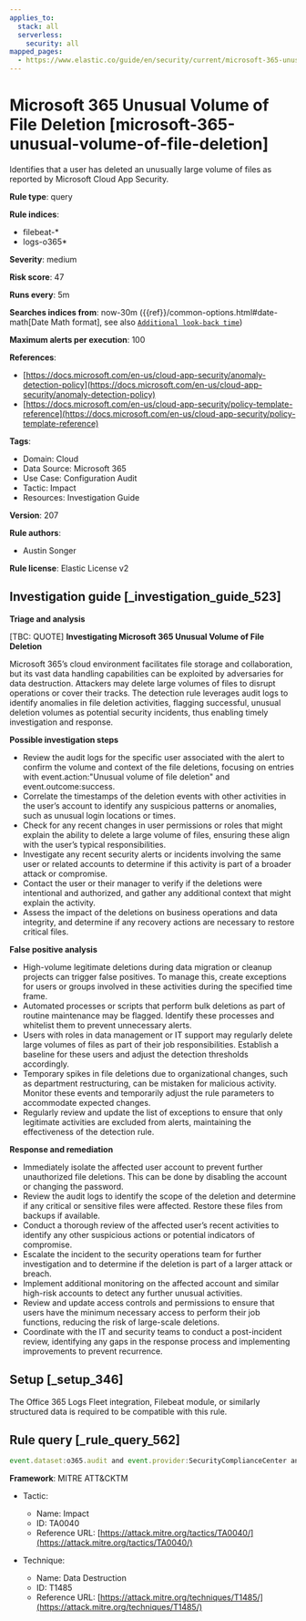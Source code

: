 ```yaml
---
applies_to:
  stack: all
  serverless:
    security: all
mapped_pages:
  - https://www.elastic.co/guide/en/security/current/microsoft-365-unusual-volume-of-file-deletion.html
---
```


# Microsoft 365 Unusual Volume of File Deletion [microsoft-365-unusual-volume-of-file-deletion]

Identifies that a user has deleted an unusually large volume of files as reported by Microsoft Cloud App Security.

**Rule type**: query

**Rule indices**:

* filebeat-*
* logs-o365*

**Severity**: medium

**Risk score**: 47

**Runs every**: 5m

**Searches indices from**: now-30m ({{ref}}/common-options.html#date-math[Date Math format], see also [`Additional look-back time`](docs-content://solutions/security/detect-and-alert/create-detection-rule.md#rule-schedule))

**Maximum alerts per execution**: 100

**References**:

* [https://docs.microsoft.com/en-us/cloud-app-security/anomaly-detection-policy](https://docs.microsoft.com/en-us/cloud-app-security/anomaly-detection-policy)
* [https://docs.microsoft.com/en-us/cloud-app-security/policy-template-reference](https://docs.microsoft.com/en-us/cloud-app-security/policy-template-reference)

**Tags**:

* Domain: Cloud
* Data Source: Microsoft 365
* Use Case: Configuration Audit
* Tactic: Impact
* Resources: Investigation Guide

**Version**: 207

**Rule authors**:

* Austin Songer

**Rule license**: Elastic License v2

## Investigation guide [_investigation_guide_523]

**Triage and analysis**

[TBC: QUOTE]
**Investigating Microsoft 365 Unusual Volume of File Deletion**

Microsoft 365’s cloud environment facilitates file storage and collaboration, but its vast data handling capabilities can be exploited by adversaries for data destruction. Attackers may delete large volumes of files to disrupt operations or cover their tracks. The detection rule leverages audit logs to identify anomalies in file deletion activities, flagging successful, unusual deletion volumes as potential security incidents, thus enabling timely investigation and response.

**Possible investigation steps**

* Review the audit logs for the specific user associated with the alert to confirm the volume and context of the file deletions, focusing on entries with event.action:"Unusual volume of file deletion" and event.outcome:success.
* Correlate the timestamps of the deletion events with other activities in the user’s account to identify any suspicious patterns or anomalies, such as unusual login locations or times.
* Check for any recent changes in user permissions or roles that might explain the ability to delete a large volume of files, ensuring these align with the user’s typical responsibilities.
* Investigate any recent security alerts or incidents involving the same user or related accounts to determine if this activity is part of a broader attack or compromise.
* Contact the user or their manager to verify if the deletions were intentional and authorized, and gather any additional context that might explain the activity.
* Assess the impact of the deletions on business operations and data integrity, and determine if any recovery actions are necessary to restore critical files.

**False positive analysis**

* High-volume legitimate deletions during data migration or cleanup projects can trigger false positives. To manage this, create exceptions for users or groups involved in these activities during the specified time frame.
* Automated processes or scripts that perform bulk deletions as part of routine maintenance may be flagged. Identify these processes and whitelist them to prevent unnecessary alerts.
* Users with roles in data management or IT support may regularly delete large volumes of files as part of their job responsibilities. Establish a baseline for these users and adjust the detection thresholds accordingly.
* Temporary spikes in file deletions due to organizational changes, such as department restructuring, can be mistaken for malicious activity. Monitor these events and temporarily adjust the rule parameters to accommodate expected changes.
* Regularly review and update the list of exceptions to ensure that only legitimate activities are excluded from alerts, maintaining the effectiveness of the detection rule.

**Response and remediation**

* Immediately isolate the affected user account to prevent further unauthorized file deletions. This can be done by disabling the account or changing the password.
* Review the audit logs to identify the scope of the deletion and determine if any critical or sensitive files were affected. Restore these files from backups if available.
* Conduct a thorough review of the affected user’s recent activities to identify any other suspicious actions or potential indicators of compromise.
* Escalate the incident to the security operations team for further investigation and to determine if the deletion is part of a larger attack or breach.
* Implement additional monitoring on the affected account and similar high-risk accounts to detect any further unusual activities.
* Review and update access controls and permissions to ensure that users have the minimum necessary access to perform their job functions, reducing the risk of large-scale deletions.
* Coordinate with the IT and security teams to conduct a post-incident review, identifying any gaps in the response process and implementing improvements to prevent recurrence.


## Setup [_setup_346]

The Office 365 Logs Fleet integration, Filebeat module, or similarly structured data is required to be compatible with this rule.


## Rule query [_rule_query_562]

```js
event.dataset:o365.audit and event.provider:SecurityComplianceCenter and event.category:web and event.action:"Unusual volume of file deletion" and event.outcome:success
```

**Framework**: MITRE ATT&CKTM

* Tactic:

    * Name: Impact
    * ID: TA0040
    * Reference URL: [https://attack.mitre.org/tactics/TA0040/](https://attack.mitre.org/tactics/TA0040/)

* Technique:

    * Name: Data Destruction
    * ID: T1485
    * Reference URL: [https://attack.mitre.org/techniques/T1485/](https://attack.mitre.org/techniques/T1485/)




